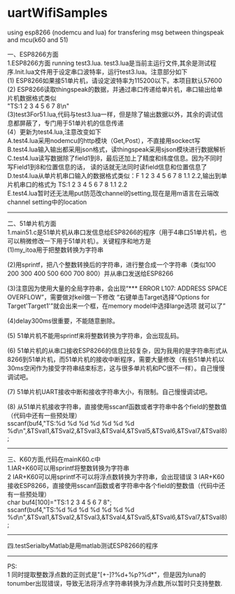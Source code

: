 # uartWifiSamples
using esp8266 (nodemcu and lua) for transfering msg between thingspeak and mcu(k60 and 51)  

一、ESP8266方面  
1.ESP8266方面 running test3.lua. test3.lua是当前主运行文件,其余是测试程序.Init.lua文件用于设定串口波特率，运行test3.lua。注意部分如下  
(1) ESP8266如果接51单片机，请设定波特率为115200以下。本项目默认57600  
(2) ESP8266读取thingspeak的数据，并通过串口传递给单片机，串口输出给单片机数据格式类似  
  "TS:1 2 3 4 5 6 7 8\n"   
(3)test3For51.lua,代码与test3.lua一样，但是除了输出数据以外，其余的调试信息都屏蔽了，专门用于51单片机的信息传递  
(4）更新为test4.lua,注意改变如下  
A.test4.lua采用nodemcu的http模块（Get,Post），不直接用sockect写  
B.test4.lua输入输出都采用json格式，读thingspeak采用sjson模块进行数据解析  
C.test4.lua读写数据除了field1到8，最后还加上了精度和纬度信息。因为不同时写Field1到8和位置信息的话， 读的话就无法同时读field信息和位置信息了   
D.test4.lua从单片机串口输入的数据格式类似：F 1 2 3 4 5 6 7 8 1.1 2.2,输出到单片机串口的格式为 TS:1 2 3 4 5 6 7 8 1.1 2.2  
E.test4.lua暂时还无法用put防范改channel的setting,现在是用m语言在云端改channel setting中的location



****
二、51单片机方面  
1.main51.c是51单片机从串口发信息给ESP8266的程序（用于4串口51单片机，也可以稍微修改一下用于51单片机）。关键程序和地方是  
(1)my_itoa用于把整数转换为字符串  

(2)用sprintf，把八个整数转换后的字符串，进行整合成一个字符串（类似100 200 300 400 500 600 700 800）并从串口发送给ESP8266  

(3)注意因为使用大量的全局字符串，会出现“*** ERROR L107: ADDRESS SPACE OVERFLOW”，需要做对keil做一下修改
“右键单击Target选择“Options for Target'Target1'”就会出来一个框，在memory model中选择large选项 就可以了”  

(4)delay300ms很重要，不能随意删除。

(5) 51单片机不能用sprintf来将整数转换为字符串，会出现乱码。  

(6) 51单片机的从串口接收ESP8266的信息比较复杂，因为我用的是字符串形式从8266到51单片机，而51单片机的接收中断程序，需要大量修改（有些51单片机以30ms空闲作为接受字符串结束标志，这与很多单片机和PC很不一样）。自己慢慢调试吧。  

(7) 51单片机UART接收中断和接收字符串大小，有限制。自己慢慢调试吧。  

(8) 从51单片机接收字符串，直接使用sscanf函数或者字符串中各个field的整数值（代码中还有一些预处理）  
  sscanf(buf4,"TS:%d %d %d %d %d %d %d %d\n",&TSval1,&TSval2,&TSval3,&TSval4,&TSval5,&TSval6,&TSval7,&TSval8);

****
三、K60方面,代码在mainK60.c中  
1.IAR+K60可以用sprintf将整数转换为字符串  
2 IAR+K60可以用sprintf不可以将浮点数转换为字符串，会出现错误
3 IAR+K60接收ESP8266，直接使用sscanf函数或者字符串中各个field的整数值（代码中还有一些预处理）  
char buf4[100]="TS:1 2 3 4 5 6 7 8";    
sscanf(buf4,"TS:%d %d %d %d %d %d %d %d\n",&TSval1,&TSval2,&TSval3,&TSval4,&TSval5,&TSval6,&TSval7,&TSval8);

****
四.testSerialbyMatlab是用matlab测试ESP8266的程序    

****
PS:  
1 同时提取整数浮点数的正则式是"[+-]?%d+%p?%d*"，但是因为luna的tonumber出现错误，导致无法将浮点字符串转换为浮点数,所以暂时只支持整数.  